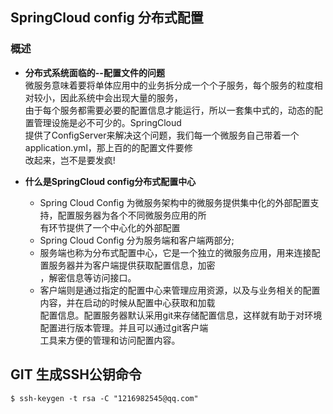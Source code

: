 ## SpringCloud config 分布式配置
### 概述
- **分布式系统面临的--配置文件的问题**  
微服务意味着要将单体应用中的业务拆分成一个个子服务，每个服务的粒度相对较小，因此系统中会出现大量的服务，  
由于每个服务都需要必要的配置信息才能运行，所以一套集中式的，动态的配置管理设施是必不可少的。SpringCloud  
提供了ConfigServer来解决这个问题，我们每一个微服务自己带着一个application.yml，那上百的的配置文件要修  
改起来，岂不是要发疯!

- **什么是SpringCloud config分布式配置中心**  
  - Spring Cloud Config 为微服务架构中的微服务提供集中化的外部配置支持，配置服务器为各个不同微服务应用的所  
有环节提供了一个中心化的外部配置  
  - Spring Cloud Config 分为服务端和客户端两部分;  
  - 服务端也称为分布式配置中心，它是一个独立的微服务应用，用来连接配置服务器并为客户端提供获取配置信息，加密  
，解密信息等访问接口。  
  - 客户端则是通过指定的配置中心来管理应用资源，以及与业务相关的配置内容，并在启动的时候从配置中心获取和加载  
配置信息。配置服务器默认采用git来存储配置信息，这样就有助于对环境配置进行版本管理。并且可以通过git客户端  
工具来方便的管理和访问配置内容。

## GIT 生成SSH公钥命令
```git
$ ssh-keygen -t rsa -C "1216982545@qq.com"
```
